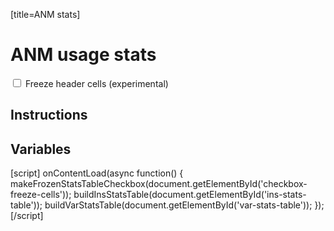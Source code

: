 [title=ANM stats]
# ANM usage stats

<!--
    The frozen table looks misaligned in some mobile browsers, and I don't have/know the right tools
    to debug why, so give people an opt-out.
-->
<input type='checkbox' id='checkbox-freeze-cells'>
<label for='checkbox-freeze-cells'>Freeze header cells (experimental)</label>

## Instructions

<div id="ins-stats-table"></div>

## Variables

<div id="var-stats-table"></div>

[script]
onContentLoad(async function() {
    makeFrozenStatsTableCheckbox(document.getElementById('checkbox-freeze-cells'));
    buildInsStatsTable(document.getElementById('ins-stats-table'));
    buildVarStatsTable(document.getElementById('var-stats-table'));
});
[/script]
